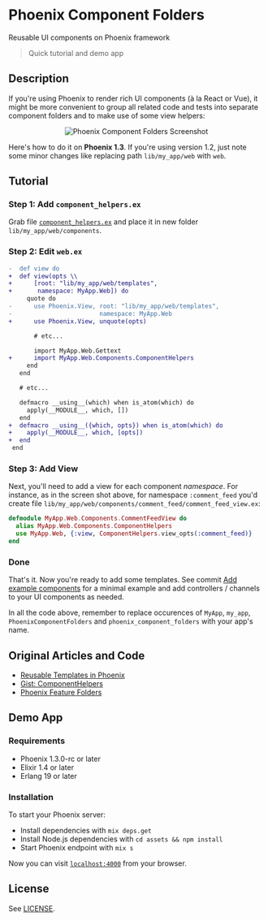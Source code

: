 # Phoenix Component Folders

Reusable UI components on Phoenix framework

> Quick tutorial and demo app

## Description

If you're using Phoenix to render rich UI components (à la React or Vue), it might be more convenient to group all related code and tests into separate component folders and to make use of some view helpers:

<p align="center">
  <img alt="Phoenix Component Folders Screenshot" src="https://cloud.githubusercontent.com/assets/1413569/25590614/7896ae5e-2edb-11e7-9d5c-d4a11e234726.png">
</p>

Here's how to do it on **Phoenix 1.3**. If you're using version 1.2, just note some minor changes like replacing path `lib/my_app/web` with `web`.

## Tutorial

### Step 1: Add `component_helpers.ex`

Grab file [`component_helpers.ex`](https://github.com/kimlindholm/phoenix_component_folders/blob/master/lib/phoenix_component_folders/web/components/component_helpers.ex) and place it in new folder `lib/my_app/web/components`.

### Step 2: Edit `web.ex`

```diff
-  def view do
+  def view(opts \\
+      [root: "lib/my_app/web/templates",
+       namespace: MyApp.Web]) do
     quote do
-      use Phoenix.View, root: "lib/my_app/web/templates",
-                        namespace: MyApp.Web
+      use Phoenix.View, unquote(opts)

       # etc...

       import MyApp.Web.Gettext
+      import MyApp.Web.Components.ComponentHelpers
     end
   end

   # etc...

   defmacro __using__(which) when is_atom(which) do
     apply(__MODULE__, which, [])
   end
+  defmacro __using__({which, opts}) when is_atom(which) do
+    apply(__MODULE__, which, [opts])
+  end
 end
```

### Step 3: Add View

Next, you'll need to add a view for each component _namespace_. For instance, as in the screen shot above, for namespace `:comment_feed` you'd create file `lib/my_app/web/components/comment_feed/comment_feed_view.ex`:

```elixir
defmodule MyApp.Web.Components.CommentFeedView do
  alias MyApp.Web.Components.ComponentHelpers
  use MyApp.Web, {:view, ComponentHelpers.view_opts(:comment_feed)}
end
```

### Done

That's it. Now you're ready to add some templates. See commit [Add example components](https://github.com/kimlindholm/phoenix_component_folders/commit/cf1552a6975208a712cbf1e6f94f4e54fe2903f0) for a minimal example and add controllers / channels to your UI components as needed.

In all the code above, remember to replace occurences of `MyApp`, `my_app`, `PhoenixComponentFolders` and `phoenix_component_folders` with your app's name.

## Original Articles and Code

- [Reusable Templates in Phoenix](http://blog.danielberkompas.com/2017/01/17/reusable-templates-in-phoenix.html)
- [Gist: ComponentHelpers](https://gist.github.com/kana-sama/491ae1bd75974797d2bcb43c7489abf9)
- [Phoenix Feature Folders](https://medium.com/@tliversidge/phoenix-feature-folders-179e4dbc1e8a)

## Demo App

### Requirements

* Phoenix 1.3.0-rc or later
* Elixir 1.4 or later
* Erlang 19 or later

### Installation

To start your Phoenix server:

  * Install dependencies with `mix deps.get`
  * Install Node.js dependencies with `cd assets && npm install`
  * Start Phoenix endpoint with `mix s`

Now you can visit [`localhost:4000`](http://localhost:4000) from your browser.

## License

See [LICENSE](LICENSE).